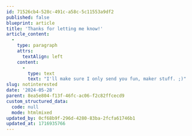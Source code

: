 ```yaml
---
id: 71526cb4-528c-491c-a58c-5c11553a9df2
published: false
blueprint: article
title: 'Thanks for letting me know!'
article_content:
  -
    type: paragraph
    attrs:
      textAlign: left
    content:
      -
        type: text
        text: "I'll make sure I only send you fun, maker stuff. ;)"
slug: notinterested
date: '2024-05-28'
parent: 8ea5e804-f13f-46fc-ac06-f2c82ffcecd9
custom_structured_data:
  code: null
  mode: htmlmixed
updated_by: 0cf68b9f-296d-4280-83ba-2fcfa61746b1
updated_at: 1716935766
---
```

